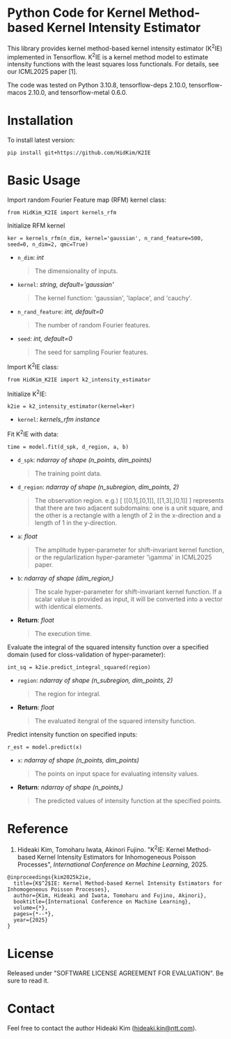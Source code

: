 # Python Code for Kernel Method-based Kernel Intensity Estimator
This library provides kernel method-based kernel intensity estimator (K<sup>2</sup>IE) implemented in Tensorflow. K<sup>2</sup>IE is a kernel method model to estimate intensity functions with the least squares loss functionals. For details, see our ICML2025 paper [1].

The code was tested on Python 3.10.8, tensorflow-deps 2.10.0, tensorflow-macos 2.10.0, and tensorflow-metal 0.6.0.

# Installation
To install latest version:
```
pip install git+https://github.com/HidKim/K2IE
```

# Basic Usage
Import random Fourier Feature map (RFM) kernel class:
```
from HidKim_K2IE import kernels_rfm
```
Initialize RFM kernel
```
ker = kernels_rfm(n_dim, kernel='gaussian', n_rand_feature=500, seed=0, n_dim=2, qmc=True)
```
- `n_dim`:  *int* <br>
  >The dimensionality of inputs.
- `kernel`: *string, default='gaussian'* <br> 
  >The kernel function: 'gaussian', 'laplace', and 'cauchy'.
- `n_rand_feature`:  *int, default=0* <br>
  >The number of random Fourier features.  
- `seed`:  *int, default=0* <br>
  >The seed for sampling Fourier features.

Import K<sup>2</sup>IE class:
```
from HidKim_K2IE import k2_intensity_estimator
```
Initialize K<sup>2</sup>IE:
```
k2ie = k2_intensity_estimator(kernel=ker)
```
- `kernel`: *kernels_rfm instance* <br> 
  
Fit K<sup>2</sup>IE with data:
```
time = model.fit(d_spk, d_region, a, b)
```
- `d_spk`: *ndarray of shape (n_points, dim_points)* <br>
  > The training point data.  
- `d_region`: *ndarray of shape (n_subregion, dim_points, 2)*  <br>
  >The observation region. e.g.) [ [[0,1],[0,1]], [[1,3],[0,1]] ] represents that there are two adjacent subdomains: one is a unit square, and the other is a rectangle with a length of 2 in the x-direction and a length of 1 in the y-direction.
- `a`: *float* <br>
  >The amplitude hyper-parameter for shift-invariant kernel function, or the regularlization hyper-parameter '\gamma' in ICML2025 paper.
- `b`:  *ndarray of shape (dim_region,)*  <br>
  >The scale hyper-parameter for shift-invariant kernel function. If a scalar value is provided as input, it will be converted into a vector with identical elements. 
- **Return**: *float* <br>
  >The execution time.

Evaluate the integral of the squared intensity function over a specified domain (used for closs-validation of hyper-parameter):
```
int_sq = k2ie.predict_integral_squared(region)
```
- `region`: *ndarray of shape (n_subregion, dim_points, 2)* <br>
  > The region for integral.  
- **Return**: *float* <br>
  >The evaluated itengral of the squared intensity function.

Predict intensity function on specified inputs:
```
r_est = model.predict(x)
```
- `x`: *ndarray of shape (n_points, dim_points)* <br> 
  >The points on input space for evaluating intensity values.
- **Return**: *ndarray of shape (n_points,)* <br>
  >The predicted values of intensity function at the specified points.

# Reference
1. Hideaki Kim, Tomoharu Iwata, Akinori Fujino. "K<sup>2</sup>IE: Kernel Method-based Kernel Intensity Estimators for Inhomogeneous Poisson Processes", *International Conference on Machine Learning*, 2025.
```
@inproceedings{kim2025k2ie,
  title={K$^2$IE: Kernel Method-based Kernel Intensity Estimators for Inhomogeneous Poisson Processes},
  author={Kim, Hideaki and Iwata, Tomoharu and Fujino, Akinori},
  booktitle={International Conference on Machine Learning},
  volume={*},
  pages={*--*},
  year={2025}
}
``` 

# License
Released under "SOFTWARE LICENSE AGREEMENT FOR EVALUATION". Be sure to read it.

# Contact
Feel free to contact the author Hideaki Kim (hideaki.kin@ntt.com).